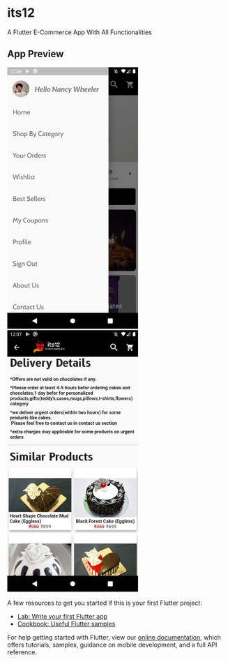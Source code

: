 # its12

A Flutter E-Commerce App With All Functionalities

## App Preview

  <img src="lib/images/Screenshot_1606631786.png" width="300"> <img src="lib/images/Screenshot_1606631862.png" width="300">
  
 


A few resources to get you started if this is your first Flutter project:

- [Lab: Write your first Flutter app](https://flutter.dev/docs/get-started/codelab)
- [Cookbook: Useful Flutter samples](https://flutter.dev/docs/cookbook)

For help getting started with Flutter, view our
[online documentation](https://flutter.dev/docs), which offers tutorials,
samples, guidance on mobile development, and a full API reference.
